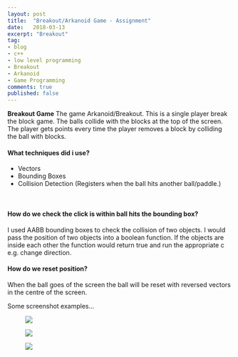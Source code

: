 ```yaml
---
layout: post
title:  "Breakout/Arkanoid Game - Assignment"
date:   2018-03-13
excerpt: "Breakout"
tag:
- blog
- c++
- low level programming
- Breakout
- Arkanoid
- Game Programming
comments: true
published: false
---
```

**Breakout Game** The game Arkanoid/Breakout. This is a single player break the block game. The balls collide with the blocks at the top of the screen. The player gets points every time the player removes a block by colliding the ball with blocks.<br/>


#### What techniques did i use?
- Vectors
- Bounding Boxes
- Collision Detection (Registers when the ball hits another ball/paddle.)
<br/>


#### How do we check the click is within ball hits the bounding box?
I used AABB bounding boxes to check the collision of two objects. I would pass the position of two objects into a boolean function. If the objects are inside each other the function would return true and run the appropriate c e.g. change direction.


#### How do we reset position?
When the ball goes of the screen the ball will be reset with reversed vectors in the centre of the screen.

Some screenshot examples...
<figure>
<a><img src="https://raw.githubusercontent.com/jack-king1/jack-king1.github.io/master/assets/img/Breakout_Mainmenu.PNG?token=AexHWypdD7b3SGvejYnzZ_SXzH6CkNNlks5asUqVwA%3D%3D"></a>
</figure>

<figure>
<a><img src="https://raw.githubusercontent.com/jack-king1/jack-king1.github.io/master/assets/img/Breakout_Gameplay.PNG?token=AexHWzi557-AipORMxx3NsV7BFpWyur-ks5asVTVwA%3D%3D"></a>
</figure>

<figure>
<a><img src="https://raw.githubusercontent.com/jack-king1/jack-king1.github.io/master/assets/img/Breakout_LoseState.PNG?token=AexHW2oEC1yxDPJ-lkfKzOjN1n6pLbcSks5asUvHwA%3D%3D"></a>
</figure>

